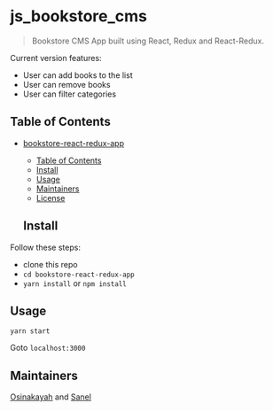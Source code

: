 # js_bookstore_cms

> Bookstore CMS App built using React, Redux and React-Redux.

Current version features:

- User can add books to the list
- User can remove books
- User can filter categories



## Table of Contents

- [bookstore-react-redux-app](#bookstore-react-redux-app)
  - [Table of Contents](#table-of-contents)
  - [Install](#install)
  - [Usage](#usage)
  - [Maintainers](#maintainers)
  - [License](#license)
  
  ## Install

Follow these steps:
  - clone this repo
  - `cd bookstore-react-redux-app`
  - `yarn install` or `npm install`

## Usage

```
yarn start
```

Goto `localhost:3000`

## Maintainers

  [Osinakayah](https://github.com/osinakayah) and [Sanel](https://github.com/sanelca)
